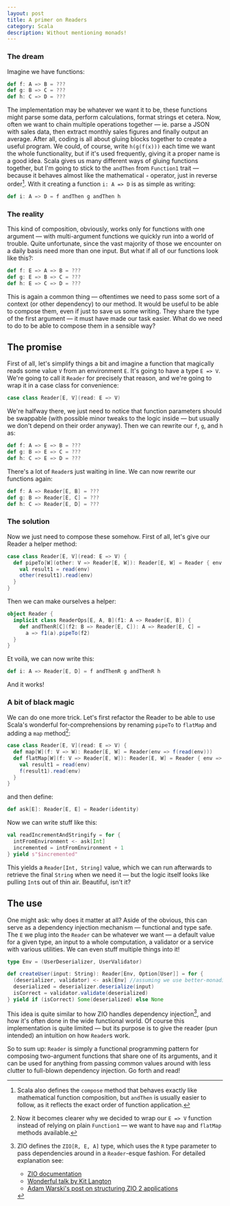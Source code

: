 ```yaml
---
layout: post
title: A primer on Readers
category: Scala
description: Without mentioning monads!
---
```

### The dream
Imagine we have functions:

```Scala
def f: A => B = ???
def g: B => C = ???
def h: C => D = ???
```

The implementation may be whatever we want it to be, these functions might parse some data, perform calculations, format strings et cetera. Now, often we want to chain multiple operations together &mdash; ie. parse a JSON with sales data, then extract monthly sales figures and finally output an average. After all, coding is all about gluing blocks together to create a useful program.
We could, of course, write `h(g(f(x)))` each time we want the whole functionality, but if it's used frequently, giving it a proper name is a good idea.
Scala gives us many different ways of gluing functions together, but I'm going to stick to the `andThen` from `Function1` trait &mdash; because it behaves almost like the mathematical `∘` operator, just in reverse order[^compose]. With it creating a function `i: A => D` is as simple as writing:

```Scala
def i: A => D = f andThen g andThen h
```

### The reality
This kind of composition, obviously, works only for functions with one argument &mdash; with multi-argument functions we quickly run into a world of trouble. Quite unfortunate, since the vast majority of those we encounter on a daily basis need more than one input. But what if all of our functions look like this?:

```Scala
def f: E => A => B = ???
def g: E => B => C = ???
def h: E => C => D = ???
```

This is again a common thing &mdash; oftentimes we need to pass some sort of a context (or other dependency) to our method. It would be useful to be able to compose them, even if just to save us some writing.
They share the type of the first argument &mdash; it must have made our task easier. What do we need to do to be able to compose them in a sensible way?

## The promise
First of all, let's simplify things a bit and imagine a function that magically reads some value `V` from an environment `E`. It's going to have a type `E => V`. We're going to call it `Reader` for precisely that reason, and we're going to wrap it in a case class for convenience:

```Scala
case class Reader[E, V](read: E => V)
```

We're halfway there, we just need to notice that function parameters should be swappable (with possible minor tweaks to the logic inside &mdash; but usually we don't depend on their order anyway). Then we can rewrite our `f`, `g`, and `h` as:

```Scala
def f: A => E => B = ???
def g: B => E => C = ???
def h: C => E => D = ???
```

There's a lot of `Reader`s just waiting in line. We can now rewrite our functions again:

```Scala
def f: A => Reader[E, B] = ???
def g: B => Reader[E, C] = ???
def h: C => Reader[E, D] = ???
```

### The solution
Now we just need to compose these somehow. First of all, let's give our Reader a helper method:

```Scala
case class Reader[E, V](read: E => V) {
  def pipeTo[W](other: V => Reader[E, W]): Reader[E, W] = Reader { env =>
    val result1 = read(env)
    other(result1).read(env)
  }
}
```

Then we can make ourselves a helper:

```Scala
object Reader {
  implicit class ReaderOps[E, A, B](f1: A => Reader[E, B]) {
    def andThenR[C](f2: B => Reader[E, C]): A => Reader[E, C] =
      a => f1(a).pipeTo(f2)
  }
}
```

Et voilà, we can now write this:

```Scala
def i: A => Reader[E, D] = f andThenR g andThenR h
```

And it works!

### A bit of black magic
We can do one more trick. Let's first refactor the Reader to be able to use Scala's wonderful for-comprehensions by renaming `pipeTo` to `flatMap` and adding a `map` method[^Function1]:

```Scala
case class Reader[E, V](read: E => V) {
  def map[W](f: V => W): Reader[E, W] = Reader(env => f(read(env)))
  def flatMap[W](f: V => Reader[E, W]): Reader[E, W] = Reader { env =>
    val result1 = read(env)
    f(result1).read(env)
  }
}
```

and then define:

```Scala
def ask[E]: Reader[E, E] = Reader(identity)
```

Now we can write stuff like this:

```Scala
val readIncrementAndStringify = for {
  intFromEnvironment <- ask[Int]
  incremented = intFromEnvironment + 1
} yield s"$incremented"
```

This yields a `Reader[Int, String]` value, which we can run afterwards to retrieve the final `String` when we need it &mdash; but the logic itself looks like pulling `Int`s out of thin air. Beautiful, isn't it?

## The use
One might ask: why does it matter at all? Aside of the obvious, this can serve as a dependency injection mechanism &mdash; functional and type safe. The `E` we plug into the `Reader` can be whatever we want &mdash; a default value for a given type, an input to a whole computation, a validator or a service with various utilities. We can even stuff multiple things into it!

```Scala
type Env = (UserDeserializer, UserValidator)

def createUser(input: String): Reader[Env, Option[User]] = for {
  (deserializer, validator) <- ask[Env] //assuming we use better-monadic-for plugin. Who doesn't?
  deserialized = deserializer.deserialize(input)
  isCorrect = validator.validate(deserialized)
} yield if (isCorrect) Some(deserialized) else None
```

This idea is quite similar to how ZIO handles dependency injection[^ZIO], and how it's often done in the wide functional world. Of course this implementation is quite limited &mdash; but its purpose is to give the reader (pun intended) an intuition on how `Reader`s work.

So to sum up: `Reader` is simply a functional programming pattern for composing two-argument functions that share one of its arguments, and it can be used for anything from passing common values around with less clutter to full-blown dependency injection. Go forth and read!

[^compose]: Scala also defines the `compose` method that behaves exactly like mathematical function composition, but `andThen` is usually easier to follow, as it reflects the exact order of function application.

[^Function1]: Now it becomes clearer why we decided to wrap our `E => V` function instead of relying on plain `Function1` &mdash; we want to have `map` and `flatMap` methods available.

[^ZIO]: ZIO defines the `ZIO[R, E, A]` type, which uses the `R` type parameter to pass dependencies around in a `Reader`-esque fashion. For detailed explanation see:
    - [ZIO documentation](https://zio.dev/)
    - [Wonderful talk by Kit Langton](https://youtu.be/yXcqjQ7Kcwk)
    - [Adam Warski's post on structuring ZIO 2 applications](https://softwaremill.com/structuring-zio-2-applications/)

